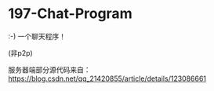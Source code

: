 # 197-Chat-Program

:-)
一个聊天程序！

(非p2p)

服务器端部分源代码来自：https://blog.csdn.net/qq_21420855/article/details/123086661
